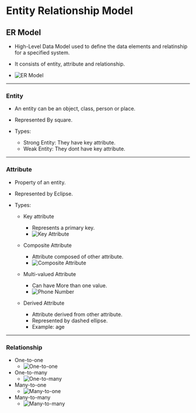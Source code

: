 # Entity Relationship Model

## ER Model

- High-Level Data Model used to define the data elements and relatinship for a specified system.

- It consists of entity, attribute and relationship.

- ![ER Model](https://static.javatpoint.com/dbms/images/dbms-er-model-concept-diagram.png)

---

### Entity

- An entity can be an object, class, person or place.

- Represented By square.

- Types:
    - Strong Entity: They have key attribute.
    - Weak Entity: They dont have key attribute.

---

### Attribute

- Property of an entity.

- Represented by Eclipse.

- Types:

    - Key attribute

        - Represents a primary key.
        - ![Key Attribute](https://static.javatpoint.com/dbms/images/dbms-er-model-concept5.png)

    - Composite Attribute

        - Attribute composed of other attribute.
        - ![Composite Attribute](https://static.javatpoint.com/dbms/images/dbms-er-model-concept6.png)

    - Multi-valued Attribute

        - Can have More than one value.
        - ![Phone Number](https://static.javatpoint.com/dbms/images/dbms-er-model-concept7.png)

    - Derived Attribute
        - Attribute derived from other attribute.
        - Represented by dashed ellipse.
        - Example: age

---

### Relationship

- One-to-one
  - ![One-to-one](https://static.javatpoint.com/dbms/images/dbms-er-model-concept10.png)
- One-to-many
  - ![One-to-many](https://static.javatpoint.com/dbms/images/dbms-er-model-concept11.png)
- Many-to-one
  - ![Many-to-one](https://static.javatpoint.com/dbms/images/dbms-er-model-concept12.png)
- Many-to-many
  - ![Many-to-many](https://static.javatpoint.com/dbms/images/dbms-er-model-concept13.png)

